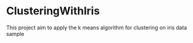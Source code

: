 # ClusteringWithIris
This project aim to apply the k means algorithm for clustering on iris data sample
